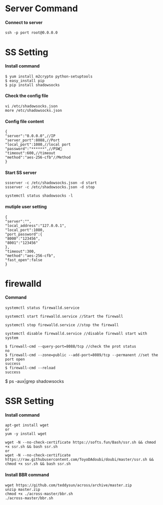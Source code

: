 # Server Command
#### Connect to server
```
ssh -p port root@0.0.0.0
```

# SS Setting

#### Install command
```
$ yum install m2crypto python-setuptools
$ easy_install pip
$ pip install shadowsocks
```

#### Check the config file
```
vi /etc/shadowsocks.json
more /etc/shadowsocks.json
```

#### Config file content
```
{
"server":"0.0.0.0",//IP 
"server_port":8088,//Port
"local_port":1080,//local port
"password":"******",//PSW􏵎 
"timeout":600,//timeout
"method":"aes-256-cfb"//Method
}
```

#### Start SS server
```
ssserver -c /etc/shadowsocks.json -d start
ssserver -c /etc/shadowsocks.json -d stop

systemctl status shadowsocks -l
```

#### mutiple user setting
```
{
"server":"",
"local_address":"127.0.0.1",
"local_port":1080,
"port_password":{
"8000":"123456",
"8001":"123456"
},
"timeout":300,
"method":"aes-256-cfb",
"fast_open":false
}
```

# firewalld

#### Command 
```
systemctl status firewalld.service

systemctl start firewalld.service //Start the firewall

systemctl stop firewalld.service //stop the firewall

systemctl disable firewalld.service //disable firewall start with system
```
```
$ firewall-cmd --query-port=8088/tcp //check the prot status
no
$ firewall-cmd --zone=public --add-port=8089/tcp --permanent //set the port open 
success
$ firewall-cmd --reload 
success
```
$ ps -aux|grep shadowsocks


# SSR Setting
#### Install command
```
apt-get install wget
or
yum -y install wget

wget -N --no-check-certificate https://softs.fun/Bash/ssr.sh && chmod +x ssr.sh && bash ssr.sh
or
wget -N --no-check-certificate https://raw.githubusercontent.com/ToyoDAdoubi/doubi/master/ssr.sh && chmod +x ssr.sh && bash ssr.sh
```

#### Install BBR command
```
wget https://github.com/teddysun/across/archive/master.zip
unzip master.zip
chmod +x ./across-master/bbr.sh
./across-master/bbr.sh
```
